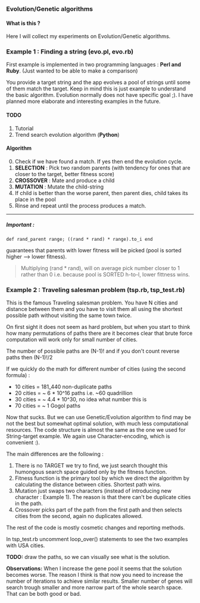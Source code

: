 ### Evolution/Genetic algorithms

#### What is this ?

Here I will collect my experiments on Evolution/Genetic algorithms.

### Example 1 : Finding a string (evo.pl, evo.rb)

First example is implemented in two programming languages : **Perl and Ruby**. (Just wanted to be able to make a comparison)

You provide a target string and the app evolves a pool of strings until some of them match the target.
Keep in mind this is just example to understand the basic algorithm. Evolution normally does not have specific goal ;).
I have planned more elaborate and interesting examples in the future.

#### TODO

1. Tutorial
2. Trend search evolution algorithm (**Python**)

#### Algorithm

0. Check if we have found a match. If yes then end the evolution cycle.
1. **SELECTION** : Pick two random parents (with tendency for ones that are closer to the target, better fitness score)
2. **CROSSOVER** : Mate and produce a child
4. **MUTATION**  : Mutate the child-string
5. If child is better than the worse parent, then parent dies, child takes its place in the pool
6. Rinse and repeat until the process produces a match.

-----

##### Important :
```
def rand_parent range; ((rand * rand) * range).to_i end
```

guarantees that parents with lower fitness will be picked (pool is sorted higher --> lower fitness).

> Multiplying (rand * rand), will on average pick number closer to 1 rather than 0 i.e. because pool is SORTED h-to-l, lower fittness wins.


### Example 2 : Traveling salesman problem (tsp.rb, tsp_test.rb)

This is the famous Traveling salesman problem. You have N cities and distance between them and you have to visit them all using the shortest possible path
without visiting the same town twice.

On first sight it does not seem as hard problem, but when you start to think how many permutations of paths there are it becomes clear that brute
force computation will work only for small number of cities.

The number of possible paths are (N-1)! and if you don't count reverse paths then (N-1)!/2

If we quickly do the math for different number of cities (using the second formula) :

- 10 cities = 181_440 non-duplicate paths
- 20 cities = ~ 6 * 10^16 paths i.e. ~60 quadrillion
- 30 cities = ~ 4.4 * 10^30, no idea what number this is
- 70 cities = ~ 1 Gogol paths

Now that sucks. But we can use Genetic/Evolution algorithm to find may be not the best but somewhat optimal solution, with much less computational resources.
The code structure is almost the same as the one we used for String-target example. We again use Character-encoding, which is convenient :).

The main differences are the following :

1. There is no TARGET we try to find, we just search thought this humongous search space guided only by the fitness function.
2. Fitness function is the primary tool by which we direct the algorithm by calculating the distance between cities. Shortest path wins.
3. Mutation just swaps two characters (instead of introducing new character : Example 1). The reason is that there can't be duplicate cities in the path.
4. Crossover picks part of the path from the first path and then selects cities from the second, again no duplicates allowed.

The rest of the code is mostly cosmetic changes and reporting methods.

In tsp_test.rb uncomment loop_over() statements to see the two examples with USA cities.

**TODO:** draw the paths, so we can visually see what is the solution.

**Observations:** When I increase the gene pool it seems that the solution becomes worse. The reason I think is that now you need to increase the number
of iterations to achieve similar results. Smaller number of genes will search trough smaller and more narrow part of the whole search space.
That can be both good or bad.

